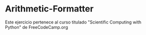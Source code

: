 # Arithmetic-Formatter
Este ejercicio pertenece al curso titulado "Scientific Computing with Python" de FreeCodeCamp.org 
